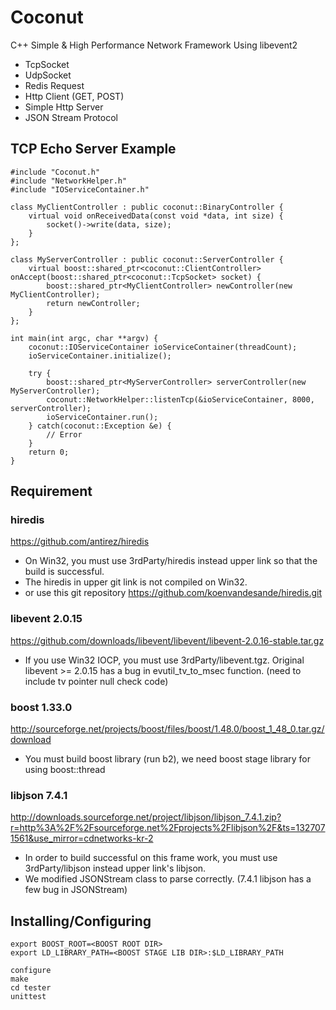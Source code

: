 # Coconut
C++ Simple & High Performance Network Framework Using libevent2

* TcpSocket
* UdpSocket
* Redis Request
* Http Client (GET, POST)
* Simple Http Server
* JSON Stream Protocol

## TCP Echo Server Example

    #include "Coconut.h"
    #include "NetworkHelper.h"
    #include "IOServiceContainer.h"

    class MyClientController : public coconut::BinaryController {
        virtual void onReceivedData(const void *data, int size) {
            socket()->write(data, size);
        }
    };

    class MyServerController : public coconut::ServerController {
        virtual boost::shared_ptr<coconut::ClientController> onAccept(boost::shared_ptr<coconut::TcpSocket> socket) {
            boost::shared_ptr<MyClientController> newController(new MyClientController);
            return newController;
        }
    };

    int main(int argc, char **argv) {
        coconut::IOServiceContainer ioServiceContainer(threadCount);
        ioServiceContainer.initialize();

        try {
            boost::shared_ptr<MyServerController> serverController(new MyServerController);
            coconut::NetworkHelper::listenTcp(&ioServiceContainer, 8000, serverController);
            ioServiceContainer.run();
        } catch(coconut::Exception &e) {
            // Error
        }
        return 0;
    }


## Requirement

### hiredis
https://github.com/antirez/hiredis

* On Win32, you must use 3rdParty/hiredis instead upper link so that the build is successful.
* The hiredis in upper git link is not compiled on Win32.
* or use this git repository https://github.com/koenvandesande/hiredis.git
	
### libevent 2.0.15 
https://github.com/downloads/libevent/libevent/libevent-2.0.16-stable.tar.gz

* If you use Win32 IOCP, you must use 3rdParty/libevent.tgz.
  Original libevent >= 2.0.15 has a bug in evutil_tv_to_msec function. (need to include tv pointer null check code) 

### boost 1.33.0 
http://sourceforge.net/projects/boost/files/boost/1.48.0/boost_1_48_0.tar.gz/download

* You must build boost library (run b2), we need boost stage library for using boost::thread

### libjson 7.4.1
http://downloads.sourceforge.net/project/libjson/libjson_7.4.1.zip?r=http%3A%2F%2Fsourceforge.net%2Fprojects%2Flibjson%2F&ts=1327071561&use_mirror=cdnetworks-kr-2
    
* In order to build successful on this frame work, you must use 3rdParty/libjson instead upper link's libjson.
* We modified JSONStream class to parse correctly. (7.4.1 libjson has a few bug in JSONStream)


## Installing/Configuring

    export BOOST_ROOT=<BOOST ROOT DIR>
    export LD_LIBRARY_PATH=<BOOST STAGE LIB DIR>:$LD_LIBRARY_PATH

    configure
    make
    cd tester
    unittest

